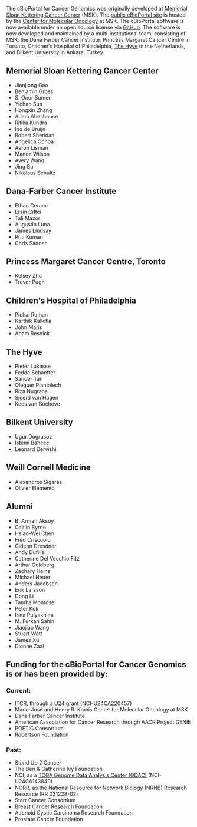 The cBioPortal for Cancer Genomics was originally developed at [Memorial Sloan Kettering Cancer Center](http://www.mskcc.org/) (MSK). The [public cBioPortal site](http://cbioportal.org) is hosted by the [Center for Molecular Oncology](http://www.mskcc.org/research/molecular-oncology) at MSK. The cBioPortal software is now available under an open source license via [GitHub](https://github.com/cBioPortal/cbioportal/). The software is now developed and maintained by a multi-institutional team, consisting of MSK, the Dana Farber Cancer Institute, Princess Margaret Cancer Centre in Toronto, Children's Hospital of Philadelphia, [The Hyve](http://thehyve.nl) in the Netherlands, and Bilkent University in Ankara, Turkey.

## Memorial Sloan Kettering Cancer Center
* Jianjiong Gao
* Benjamin Gross
* S. Onur Sumer
* Yichao Sun
* Hongxin Zhang
* Adam Abeshouse
* Ritika Kundra
* Ino de Bruijn
* Robert Sheridan
* Angelica Ochoa
* Aaron Lisman
* Manda Wilson
* Avery Wang
* Jing Su
* Nikolaus Schultz

## Dana-Farber Cancer Institute
* Ethan Cerami
* Ersin Ciftci
* Tali Mazor
* Augustin Luna
* James Lindsay
* Priti Kumari
* Chris Sander

## Princess Margaret Cancer Centre, Toronto
* Kelsey Zhu
* Trevor Pugh

## Children's Hospital of Philadelphia
* Pichai Raman
* Karthik Kalletla
* John Maris
* Adam Resnick

## The Hyve
* Pieter Lukasse
* Fedde Schaeffer
* Sander Tan
* Oleguer Plantalech
* Riza Nugraha
* Sjoerd van Hagen
* Kees van Bochove

## Bilkent University
* Ugur Dogrusoz
* Istemi Bahceci
* Leonard Dervishi

## Weill Cornell Medicine
* Alexandros Sigaras
* Olivier Elemento

## Alumni
* B. Arman Aksoy
* Caitlin Byrne
* Hsiao-Wei Chen
* Fred Criscuolo
* Gideon Dresdner
* Andy Dufilie
* Catherine Del Vecchio Fitz
* Arthur Goldberg
* Zachary Heins
* Michael Heuer
* Anders Jacobsen
* Erik Larsson
* Dong Li
* Tamba Monrose
* Peter Kok
* Irina Pulyakhina
* M. Furkan Sahin
* Jiaojiao Wang
* Stuart Watt
* James Xu
* Dionne Zaal

## Funding for the cBioPortal for Cancer Genomics is or has been provided by:

### Current:
* ITCR, through a [U24 grant](https://itcr.nci.nih.gov/funded-project/cbioportal-cancer-genomics) (NCI-U24CA220457) 
* Marie-José and Henry R. Kravis Center for Molecular Oncology at MSK
* Dana Farber Cancer Institute
* American Association for Cancer Research through AACR Project GENIE
* POETIC Consortium
* Robertson Foundation

### Past:
* Stand Up 2 Cancer
* The Ben & Catherine Ivy Foundation
* NCI, as a [TCGA Genome Data Analysis Center (GDAC)](http://tcga.cancer.gov/wwd/program/research_network/gdac.asp) (NCI-U24CA143840)
* NCRR, as the [National Resource for Network Biology (NRNB)](http://nrnb.org/) Research Resource (RR 031228-02)
* Starr Cancer Consortium
* Breast Cancer Research Foundation
* Adenoid Cystic Carcinoma Research Foundation
* Prostate Cancer Foundation
